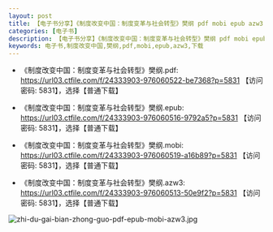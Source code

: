 ```yaml
---
layout: post
title: 【电子书分享】《制度改变中国：制度变革与社会转型》樊纲 pdf mobi epub azw3 下载
categories: [电子书]
description: 【电子书分享】《制度改变中国：制度变革与社会转型》樊纲 pdf mobi epub azw3 下载
keywords: 电子书,制度改变中国,樊纲,pdf,mobi,epub,azw3,下载
---
```




- 《制度改变中国：制度变革与社会转型》樊纲.pdf: https://url03.ctfile.com/f/24333903-976060522-be7368?p=5831  【访问密码: 5831】，选择【普通下载】

- 《制度改变中国：制度变革与社会转型》樊纲.epub: https://url03.ctfile.com/f/24333903-976060516-9792a5?p=5831 【访问密码: 5831】，选择【普通下载】

- 《制度改变中国：制度变革与社会转型》樊纲.mobi: https://url03.ctfile.com/f/24333903-976060519-a16b89?p=5831 【访问密码: 5831】，选择【普通下载】

- 《制度改变中国：制度变革与社会转型》樊纲.azw3: https://url03.ctfile.com/f/24333903-976060513-50e9f2?p=5831 【访问密码: 5831】，选择【普通下载】

![zhi-du-gai-bian-zhong-guo-pdf-epub-mobi-azw3.jpg](https://cdn.jsdelivr.net/gh/isanthree/blog-gallery/pic/zhi-du-gai-bian-zhong-guo-pdf-epub-mobi-azw3.jpg)
